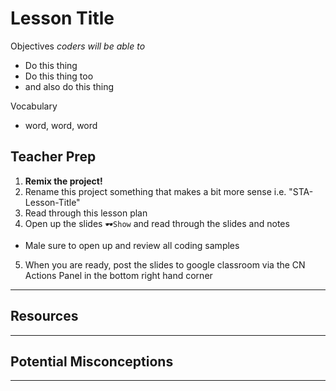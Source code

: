 # Lesson Title

Objectives *coders will be able to*
* Do this thing
* Do this thing too
* and also do this thing

Vocabulary
* word, word, word

## Teacher Prep
1. **Remix the project!**
2. Rename this project something that makes a bit more sense i.e. "STA-Lesson-Title"
3. Read through this lesson plan
4. Open up the slides `🕶️Show` and read through the slides and notes
- Male sure to open up and review all coding samples
5. When you are ready, post the slides to google classroom via the CN Actions Panel in the bottom right hand corner

---

## Resources

---

## Potential Misconceptions

---

